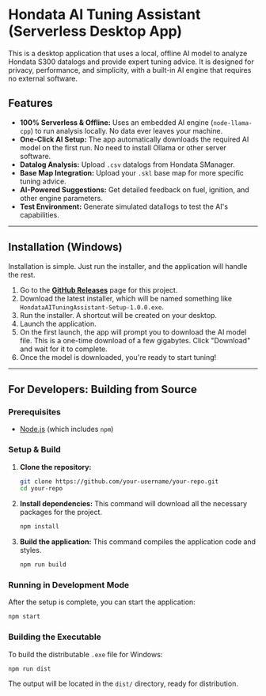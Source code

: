 # Hondata AI Tuning Assistant (Serverless Desktop App)

This is a desktop application that uses a local, offline AI model to analyze Hondata S300 datalogs and provide expert tuning advice. It is designed for privacy, performance, and simplicity, with a built-in AI engine that requires no external software.

## Features

-   **100% Serverless & Offline:** Uses an embedded AI engine (`node-llama-cpp`) to run analysis locally. No data ever leaves your machine.
-   **One-Click AI Setup:** The app automatically downloads the required AI model on the first run. No need to install Ollama or other server software.
-   **Datalog Analysis:** Upload `.csv` datalogs from Hondata SManager.
-   **Base Map Integration:** Upload your `.skl` base map for more specific tuning advice.
-   **AI-Powered Suggestions:** Get detailed feedback on fuel, ignition, and other engine parameters.
-   **Test Environment:** Generate simulated datallogs to test the AI's capabilities.

---

## Installation (Windows)

Installation is simple. Just run the installer, and the application will handle the rest.

1.  Go to the [**GitHub Releases**](https://github.com/your-username/your-repo/releases) page for this project.
2.  Download the latest installer, which will be named something like `HondataAITuningAssistant-Setup-1.0.0.exe`.
3.  Run the installer. A shortcut will be created on your desktop.
4.  Launch the application.
5.  On the first launch, the app will prompt you to download the AI model file. This is a one-time download of a few gigabytes. Click "Download" and wait for it to complete.
6.  Once the model is downloaded, you're ready to start tuning!

---

## For Developers: Building from Source

### Prerequisites

-   [Node.js](https://nodejs.org/) (which includes `npm`)

### Setup & Build

1.  **Clone the repository:**
    ```sh
    git clone https://github.com/your-username/your-repo.git
    cd your-repo
    ```

2.  **Install dependencies:**
    This command will download all the necessary packages for the project.
    ```sh
    npm install
    ```

3.  **Build the application:**
    This command compiles the application code and styles.
    ```sh
    npm run build
    ```

### Running in Development Mode

After the setup is complete, you can start the application:

```sh
npm start
```

### Building the Executable

To build the distributable `.exe` file for Windows:

```sh
npm run dist
```

The output will be located in the `dist/` directory, ready for distribution.